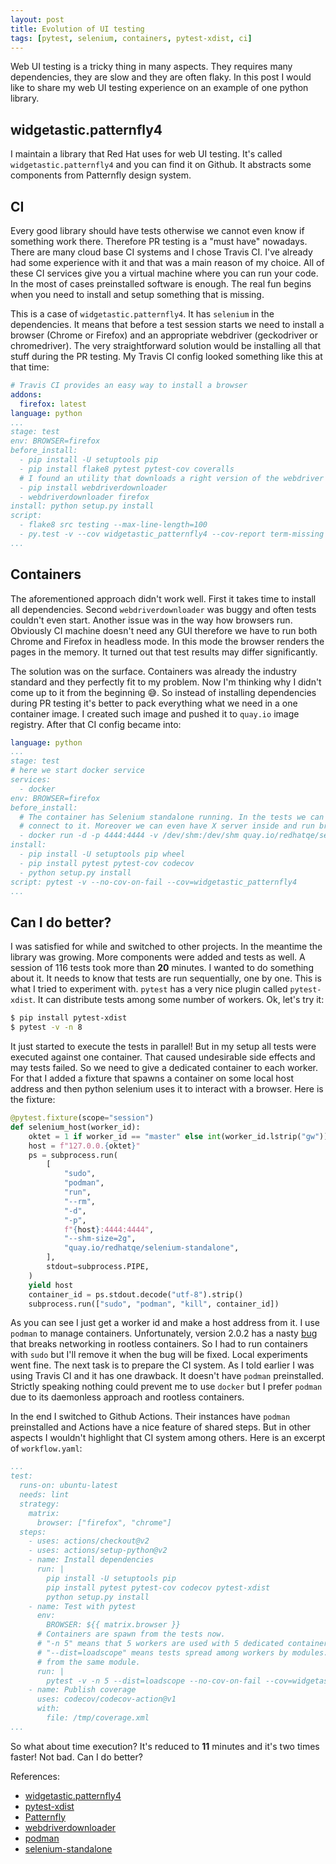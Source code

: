 ```yaml
---
layout: post
title: Evolution of UI testing
tags: [pytest, selenium, containers, pytest-xdist, ci]
---
```

Web UI testing is a tricky thing in many aspects. They requires many dependencies, they are slow and
they are often flaky. In this post I would like to share my web UI testing experience on an example
of one python library.

## widgetastic.patternfly4

I maintain a library that Red Hat uses for web UI testing. It's called `widgetastic.patternfly4` and
you can find it on Github. It abstracts some components from Patternfly design system.

## CI

Every good library should have tests otherwise we cannot even know if something work there.
Therefore PR testing is a "must have" nowadays. There are many cloud base CI systems and I chose
Travis CI. I've already had some experience with it and that was a main reason of my choice.
All of these CI services give you a virtual machine where you can run your code. In the most of
cases preinstalled software is enough. The real fun begins when you need to install and setup
something that is missing.

This is a case of `widgetastic.patternfly4`. It has `selenium` in the dependencies. It means that
before a test session starts we need to install a browser (Chrome or Firefox) and an appropriate
webdriver (geckodriver or chromedriver). The very straightforward solution would be installing all
that stuff during the PR testing. My Travis CI config looked something like this at that time:

```yaml
# Travis CI provides an easy way to install a browser
addons:
  firefox: latest
language: python
...
stage: test
env: BROWSER=firefox
before_install:
  - pip install -U setuptools pip
  - pip install flake8 pytest pytest-cov coveralls
  # I found an utility that downloads a right version of the webdriver
  - pip install webdriverdownloader
  - webdriverdownloader firefox
install: python setup.py install
script:
  - flake8 src testing --max-line-length=100
  - py.test -v --cov widgetastic_patternfly4 --cov-report term-missing
...
```

## Containers

The aforementioned approach didn't work well. First it takes time to install all dependencies.
Second `webdriverdownloader` was buggy and often tests couldn't even start. Another issue was in the
way how browsers run. Obviously CI machine doesn't need any GUI therefore we have to run both Chrome
and Firefox in headless mode. In this mode the browser renders the pages in the memory. It turned
out that test results may differ significantly.

The solution was on the surface. Containers was already the industry standard and they perfectly fit
to my problem. Now I'm thinking why I didn't come up to it from the beginning 😅. So instead of
installing dependencies during PR testing it's better to pack everything what we need in a one
container image. I created such image and pushed it to `quay.io` image registry. After that CI
config became into:

```yaml
language: python
...
stage: test
# here we start docker service
services:
  - docker
env: BROWSER=firefox
before_install:
  # The container has Selenium standalone running. In the tests we can use Remote webdriver to
  # connect to it. Moreover we can even have X server inside and run browsers in regular way.
  - docker run -d -p 4444:4444 -v /dev/shm:/dev/shm quay.io/redhatqe/selenium-standalone
install:
  - pip install -U setuptools pip wheel
  - pip install pytest pytest-cov codecov
  - python setup.py install
script: pytest -v --no-cov-on-fail --cov=widgetastic_patternfly4
...
```

## Can I do better?

I was satisfied for while and switched to other projects. In the meantime the library was growing.
More components were added and tests as well. A session of 116 tests took more than **20** minutes.
I wanted to do something about it. It needs to know that tests are run sequentially, one by one.
This is what I tried to experiment with. `pytest` has a very nice plugin called `pytest-xdist`. It
can distribute tests among some number of workers. Ok, let's try it:

```sh
$ pip install pytest-xdist
$ pytest -v -n 8
```

It just started to execute the tests in parallel! But in my setup all tests were executed against
one container. That caused undesirable side effects and may tests failed. So we need to give a
dedicated container to each worker. For that I added a fixture that spawns a container on some local
host address and then python selenium uses it to interact with a browser. Here is the fixture:

```python
@pytest.fixture(scope="session")
def selenium_host(worker_id):
    oktet = 1 if worker_id == "master" else int(worker_id.lstrip("gw")) + 1
    host = f"127.0.0.{oktet}"
    ps = subprocess.run(
        [
            "sudo",
            "podman",
            "run",
            "--rm",
            "-d",
            "-p",
            f"{host}:4444:4444",
            "--shm-size=2g",
            "quay.io/redhatqe/selenium-standalone",
        ],
        stdout=subprocess.PIPE,
    )
    yield host
    container_id = ps.stdout.decode("utf-8").strip()
    subprocess.run(["sudo", "podman", "kill", container_id])
```

As you can see I just get a worker id and make a host address from it. I use `podman` to manage
containers. Unfortunately, version 2.0.2 has a nasty [bug](https://github.com/containers/podman/issues/7016)
that breaks networking in rootless containers. So I had to run containers with `sudo` but I'll
remove it when the bug will be fixed. Local experiments went fine. The next task is to prepare the
CI system. As I told earlier I was using Travis CI and it has one drawback. It doesn't have `podman`
preinstalled. Strictly speaking nothing could prevent me to use `docker` but I prefer `podman` due
to its daemonless approach and rootless containers.

In the end I switched to Github Actions. Their instances have `podman` preinstalled and Actions have
a nice feature of shared steps. But in other aspects I wouldn't highlight that CI system among
others. Here is an excerpt of `workflow.yaml`:

```yaml
...
test:
  runs-on: ubuntu-latest
  needs: lint
  strategy:
    matrix:
      browser: ["firefox", "chrome"]
  steps:
    - uses: actions/checkout@v2
    - uses: actions/setup-python@v2
    - name: Install dependencies
      run: |
        pip install -U setuptools pip
        pip install pytest pytest-cov codecov pytest-xdist
        python setup.py install
    - name: Test with pytest
      env:
        BROWSER: ${{ matrix.browser }}
      # Containers are spawn from the tests now.
      # "-n 5" means that 5 workers are used with 5 dedicated containers.
      # "--dist=loadscope" means tests spread among workers by modules. Each worker executes tests
      # from the same module.
      run: |
        pytest -v -n 5 --dist=loadscope --no-cov-on-fail --cov=widgetastic_patternfly4 --cov-report=xml:/tmp/coverage.xml
    - name: Publish coverage
      uses: codecov/codecov-action@v1
      with:
        file: /tmp/coverage.xml
...
```

So what about time execution? It's reduced to **11** minutes and it's two times faster! Not bad. Can
I do better?

References:

* [widgetastic.patternfly4](https://github.com/RedHatQE/widgetastic.patternfly4)
* [pytest-xdist](https://github.com/pytest-dev/pytest-xdist)
* [Patternfly](https://www.patternfly.org/v4/documentation/react/overview/release-notes)
* [webdriverdownloader](https://github.com/leonidessaguisagjr/webdriverdownloader)
* [podman](https://podman.io)
* [selenium-standalone](https://github.com/RedHatQE/selenium-images)
